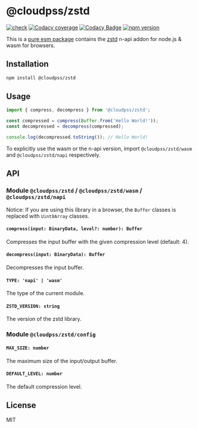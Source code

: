 # @cloudpss/zstd

[![check](https://img.shields.io/github/actions/workflow/status/CloudPSS/zstd/check.yml?event=push&logo=github)](https://github.com/CloudPSS/zstd/actions/workflows/check.yml)
[![Codacy coverage](https://img.shields.io/codacy/coverage/c0b6811e7e5f45eeb46383607cac81a8?logo=jest)](https://app.codacy.com/gh/CloudPSS/zstd/dashboard)
[![Codacy Badge](https://img.shields.io/codacy/grade/c0b6811e7e5f45eeb46383607cac81a8?logo=codacy)](https://app.codacy.com/gh/CloudPSS/zstd/dashboard)
[![npm version](https://img.shields.io/npm/v/@cloudpss/zstd?logo=npm)](https://npmjs.org/package/@cloudpss/zstd)

This is a [pure esm package](https://gist.github.com/sindresorhus/a39789f98801d908bbc7ff3ecc99d99c) contains the [zstd](http://github.com/facebook/zstd) n-api addon for node.js & wasm for browsers.

## Installation

```bash
npm install @cloudpss/zstd
```

## Usage

```js
import { compress, decompress } from '@cloudpss/zstd';

const compressed = compress(Buffer.from('Hello World!'));
const decompressed = decompress(compressed);

console.log(decompressed.toString()); // Hello World!
```

To explicitly use the wasm or the n-api version, import `@cloudpss/zstd/wasm` and `@cloudpss/zstd/napi` respectively.

## API

### Module `@cloudpss/zstd` / `@cloudpss/zstd/wasm` / `@cloudpss/zstd/napi`

Notice: If you are using this library in a browser, the `Buffer` classes is replaced with `Uint8Array` classes.

#### `compress(input: BinaryData, level?: number): Buffer`

Compresses the input buffer with the given compression level (default: 4).

#### `decompress(input: BinaryData): Buffer`

Decompresses the input buffer.

#### `TYPE: 'napi' | 'wasm'`

The type of the current module.

#### `ZSTD_VERSION: string`

The version of the zstd library.

### Module `@cloudpss/zstd/config`

#### `MAX_SIZE: number`

The maximum size of the input/output buffer.

#### `DEFAULT_LEVEL: number`

The default compression level.

## License

MIT
